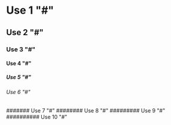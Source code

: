 # Use 1 "#"
## Use 2 "#"
### Use 3 "#"
#### Use 4 "#"
##### Use 5 "#"
###### Use 6 "#"
####### Use 7 "#"
######## Use 8 "#"
######### Use 9 "#"
########## Use 10 "#"